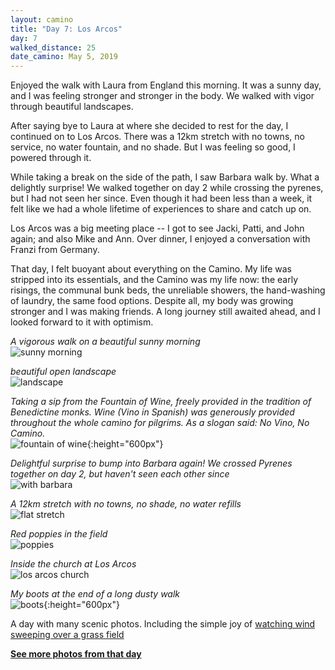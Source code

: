 ```yaml
---
layout: camino
title: "Day 7: Los Arcos"
day: 7
walked_distance: 25
date_camino: May 5, 2019
---
```


Enjoyed the walk with Laura from England this morning. It was a sunny day, and I was feeling stronger and stronger in the body. We walked with vigor through beautiful landscapes.

After saying bye to Laura at where she decided to rest for the day, I continued on to Los Arcos. There was a 12km stretch with no towns, no service, no water fountain, and no shade. But I was feeling so good, I powered through it. 

While taking a break on the side of the path, I saw Barbara walk by. What a delightly surprise! We walked together on day 2 while crossing the pyrenes, but I had not seen her since. Even though it had been less than a week, it felt like we had a whole lifetime of experiences to share and catch up on.

Los Arcos was a big meeting place -- I got to see Jacki, Patti, and John again; and also Mike and Ann. Over dinner, I enjoyed a conversation with Franzi from Germany.

That day, I felt buoyant about everything on the Camino. My life was stripped into its essentials, and the Camino was my life now: the early risings, the communal bunk beds, the unreliable showers, the hand-washing of laundry, the same food options. Despite all, my body was growing stronger and I was making friends.  A long journey still awaited ahead, and I looked forward to it with optimism.

*A vigorous walk on a beautiful sunny morning*  
![sunny morning](https://lh3.googleusercontent.com/b1TNImRCUnMPOuxVu-iJXu-_1bBmSXpX_a5mIu65tLyY34-7pXR_H6adypFxWXZE6wXySZlaBwZG_GjY-TBdl8xzYK9zQQZ8ilVxlD08sDimx2U_u3SleG-25HJCsb2udUsMnTGqx4juhQYnKUBJRJMjTWg7D1sW9wofsc-ALLpm6IouxMyUiB4JZYvUpiTG_tqJ5h6lMUFCEx20UBjfQW9Bg_W569FMeGw1wbsVcCibRoZ656iAE4HTe4C0ua8xjUAC4jxmsiZfh_ShNdsxPB2Rc_v_vIXAj7rPlunU0_3NHfMQnqgKYcKEtS2kKDIL77EgdjkmITsjXQq7oRnLH8LCgyCZhwRwI9NV0jZpbM1Db_qCMq9b5VQlnioNH4BSbmJmEU4GOYNWS8iFyKo758tpKpjMH5SzZL8mxogJsV_qZ_Dy8NsAux-VMb7OreF7zM6e9_VIxma1PrKbmTeOu1GT37VORyJRJ_ToyhIHc2v2ER-dmidBl_qxOHh136YrbdnosAcANs9vWyU4CXyyV_jrN2J0aaNOWCP_my6S0s7sqpXmaMirrBWJAt-sPrNVHaXXiIfdwrk7X2knG8weu2-RBxk3DrWxDMP5BnNRZ-f9wV1bJYlIz9FVyPnYKNpLoWe2cJBhwicLwVU-FD8i7XtdO2odEZK_9zTDtrOR56CUUAIJ-CDkCpCGkTL_7XKr8yI70sUOer4wDhRzdUz4ps4fYo4us9M7FBm-ar4Lm5RGLOE2LSu0LcE=w1840-h1036-no)

*beautiful open landscape*  
![landscape](https://lh3.googleusercontent.com/3yk5wbSw9DvKMjmBV0vPAkWq4eJiaRm59o20n6iBbBNk_A-g2KQNdXRQ254X6ODLWXYT6qdP8Vuth_k3fsD8bu79sve0F-KMBh_Zu2ENSopAxWw3qdU0YtEze-vUFfhd2A04BE81oXOa-6Tvl_SfwRpojVFSP01Gc01_YrZqKcu7kNTVZPEAEPuk937wYjw4iyHZRtiW8f6xc-EJsOydqoi4tL9ch4sEonA57cXlznAFUgD6BrQLGMrFYtdtpJ6iCWBu_H6pbZ8NZYJcgJn0sU2pXrIoUSTQ90XfRWJzBzhhL5RafVFZX8Js-1oZ_qF4CytUfO295CPLhn1D_yM6MUmjZ70mN3EJq9rDxb7M1EIjx2YwOcyJQ77GaHaF6Db856nS-PqAJLVVJ8NsvTP1CwJop8q-Wj43ni62hrhj08c9gnuydSeuYeVaJC9pbjD5ovgkOS5Jt8Iis-jNBLwWQcf2z1-efngrO6HtgqUEu723Ik6LjVv_gIuLevuPIZzUkfR-voxuyxRCSKHkT9labsZb5HOo0dJK9Aa3mAASqmTIIqJ5bwRWALvE41VBxL36aSE2GMNUQ13ASh11EuGtAQBryxBx2w_HayNXO7QkdVSKapsVtAw-KyiU4XU1nx7hCw7iONqo4W2TRXfyqdcmEdIpPOVo58ABmBW0wR0EvvIjwLfmgmNz5WytIv45BgbVoXFe4CapmH0LH0cvGj5BiUvU_vq1606hBte96R4IlN3qXc8pcGFDoQU=w1840-h1036-no)

*Taking a sip from the Fountain of Wine, freely provided in the tradition of Benedictine monks. Wine (Vino in Spanish) was generously provided throughout the whole camino for pilgrims. As a slogan said: No Vino, No Camino.*  
![fountain of wine](https://lh3.googleusercontent.com/dO1WxQEDhnnocWOzWKCof-zj3X1pGYBOV346sUL54w46fzf8-_QqgHDN5FbGOxngiIUqpCkanHZuSJmtD_lbc0kKS2SH5Fv1B7_BtQPTT6V1suvKSDAzUsvWqHEYebTSI2zdpFw1KxnaoBveJbv97j7UMjoM1Tbsk23bWpzgPTFjhlDzEErsAyRMg90I_GJ1ULs7bjSSMB6cLq3SLBswj8DlQeNLfRFTpOrt8DxFk2i0c64zuH1017hd_1PRRvNatNuty4i4_EoBS86vTkVxEPoIm59JHvXHz0lAb-6cK_NrwgNLaW4cIcvtjdBRXs5TDaRnuQEuWAvM9viIZS6qk5bzaNi6o0CKPjBZlkh8JSmWw5Rtb-mHh9QauJiwWVv9mhYiqhDgpZQhxOCEh1nbcdwwjpJWw6y8bDy6LFlSR6nGpQmrsYPRCBlAazAiKCRxsEUvCZZqA2Y9LidVNtnmVjT_9L2nosWW1-ZjobJJHbQEeJEwE1S5GRAT18XFPMt8CHnmGKXG0numrNqidlEvd5Rdh-cgsOvM7gkdaJLVtBjcXMcKuNfi1e3EPUogXN5H7OcBj59JVuLtQkVyb7h82EmlJsfOCSFQtY20JV7-CvJkx6lNpf_B9qoprhOd2VwI7-NOAY5u5Ft9A86Wq1se3i8oh4e3zfPC7Z_zrnWPEND8DRG8FYKfM9_OL7QtfZmsJsK0XkJOn1ektxsrknbbDY8xrDhjhtj_das8-gYuLwLLRAeC5cqoEVw=w792-h1406-no){:height="600px"}

*Delightful surprise to bump into Barbara again! We crossed Pyrenes together on day 2, but haven't seen each other since*  
![with barbara](https://lh3.googleusercontent.com/rLLcvsJwH9x6M195zwFybwYyxtIQVunS6BsZmYBS-exM5hD_TVN5m2RgmXZ_EJONX7nRTdKLvWvNBsuirD7vfNL0LWl3PXBs7ShmcDHezpI0ranN0_USXpn8HOz6qHrcL3EgxbI7qzVP4mZuu1a2TSUOmMWQDpFO8ylPfd6G2fcrPO8dUA3XtHs8zN5gmobNwAQym1CrxW55lhuljh3sMrbQg7P2tdqrohfapvcQ-h7CLrfQaRDHTOCbgLA2NQ7mnrwkikD4JM2En1w2lkvJkHj955ZXyPeCUf7xqjUOZy24zZvbZ4scALwOJTikOw0JUrBY6moJqBDSbgX8MeZEDKomfjNbJ9N6CyV4TSaBtiOJ9JJuPiZWlTZwCKnZ1o0eOW-L8-lwjnTtcx8G5JPAtG5XbNNaahuxrmIJHnsBS6qDtIcWozLqQJQUXtP5JvHvkG-HSpYa9L96AdgzSFGLJATb4yYyyR0NH4Ad2G75DL-YmoeLDiP-JhNsvEHHKEEpvRTZyRMXFwKkReIw5mu_rynIUbRsIUbqwKIxBLS1TKlTQXjSSWm-6rooZnUgonf4QfNDWnOji8sGU8zIYTFjepA4M-3ebfolEZ1xIzJ25aPpkJ2773__9YJgb1ZOupW5S-XErpFUIEkvzRlZM-Za29ugLlt0PSdjOgPO0g0mkIErIfRt-MqIsgsjtAJI9wQGHcFIUeXT4HiZ0CV_672-EBtYKwvofGLpXd3NPReejzNhjzWLTDjLyfU=w1840-h1380-no)

*A 12km stretch with no towns, no shade, no water refills*  
![flat stretch](https://lh3.googleusercontent.com/gVc11w7kcgG4NMy3Jkd98DBICYimSms1-FdZFL27CfaEb2CVV479syZvCQN_p8hl069rpw5SNMGT8oZt8kHf7tfQVT_KXOJg3jixckvAOCXUB8NkG8jnPJbVuk2C9FlV8VDwVfaunMuLVoB4hOOyAU7XHxt93pwuuInH0R4vL40q9O4sLpFgr4w7kzxOrITW9FMkmjJcB8sB6ENcRWgt-ZW3x22fMVFzolSOOo5oC4OmguKEqvohtFJokz4Hd3AJEW9f1oiwUNlCxwyEo5HRiMjc9qBTWmkNkJLZEtPk9_vaiv9D4fm0OAo0DDbGluBmyNM8yhh-gXJNHw7aLj7GBlnBM9GMUMkYLnETsRgHqBt6E2LMEFZ1uaTkJGTXKNF62X2I5YTMh8H0zb_YAByaFZeql5iZ4aoZ7rEPRIABkQ6VC0k2AoTac61TKp6uSXjRHMo9gJL2RUVt-2Hi7LngvzITBIR1ONJY7eL9-DaVmLyQmc28KkSDF02bVhiXIL5GGGiMkig8_jKzcxTto2B5LNhrnHQzDm8p4YGC5priiSdj2Pft7iMnLMfcHSFE2zzF6sNwf41x6eZj8hK4bP2cYHz5OuhXj7bK3Wi1q5gWQjXBdZt1xovxDE5uU6Tii6X08EtySWeiSNzd7R0eqgU3Pp66TogyzBY9ET3zkf9i9L-ywZCv5Dn9u928j6gfQvLHwYgm6ahO7gDfEGVBBsh2RSlvKBe6CrXV2dUM0kc4IuKg4ZbsugBlqM4=w1840-h1036-no)

*Red poppies in the field*  
![poppies](https://lh3.googleusercontent.com/HnYpyXpGEZu-nPYsXsV2prR_ETnOc-zEER9ndpVVbA4kKq9NIq4CqpzmiCbFauf4SWZ4elvqpuUAy8W67tOpn4djrcv18qDJ0xMR_jxtVUBLgTPjCvDzPrm2BRSs8VL92YpaoNERiT2i4lCitT3KrzOQWMmJG-fQLJy2jhAzgoke7HNWyUci0QH7iT--bSYIcsbF9r9YVKISH8FlbTKAXy7nFwIY-LuTCKkIQMgLwS4_hlv1Ne72BhFMRtG_z-uG0MKsUZBAlawMT3BIgIBLl0IOEWa3KyWb7NKAOGpEg5-Ud0TgvsgiOBrbYT5HulhqPzzVZv7FfUHVGnK9BdtFb27qT2jyXet_XbFsLTMDq9XSZ6Gopnz77u7pIN8Vw-XxRhUuvHfW7ai3eO4Yzu8K0Halv-mjns7dJKKs-ONDHFspBFU2vTM8RTacDOogh67-iMOfcwVk10xFxDpa5ioYE9pR1TYpV9UUu_Y6pM40R5GbUXi-7HqPbKM82aWHJo31NdOuhebu0mqm-KkrlpM0MXuFjObfr8HfcrX6q_cJEGVsZGln1lSYqFPRH6i398MmOyZBXSRXKg3gw9_yHkAV0gUwN9JNp0vuJyAHAeiusfrXPVcJ8ulaNC2KUNhy-073u_gr-jXb9qNZxb0h3D1MhUxjcsqQnX9AJaxlon7_85xCT25xuJxUA2dASgZqczCYQdie2Kd9SFNK5GDuyCAa8GCx0O85uXQRIbneTVec-08L_gKg9wDFfk4=w614-h346-no)

*Inside the church at Los Arcos*  
![los arcos church](https://lh3.googleusercontent.com/LFvz7R42E9Iq-hDmI0uYw-jl1nmGcR1GwtAT1ba8CSqcgpdlUEl8drYXAXGoL_7uEuYUTUov-m2s8gh4fFc7wJlHMwRWRsE5Jea6wmZW247SJt1Bh41Mf5wPpz-yHTL5U0FiIyhje9nzdMM_xXPhnSavCG25vg3Zdrb1bvpjxscF8gb-j9Jud6d4nVYj-bT9o1PAF5znb131M44jOoh7rQXKI2uBpSF4vpTgVBa52twajXhl-jnF9HdYC4A3HQ6FlxSufR9-pmVF2IptbCjuUP8xI4COO5eWHL_gkQLPhxlkqpGrzZN_D6s9tY2TLAznCrhQS9FtqZlWg_n3PwzgEKSHbKNeZ41d08uKE76Eq2jS5zpeXjeZj9dsSxn4sLHmsUacpa325jF85oL0Wm5cv2eDv4r_1cRGUbhz8TSurakoRTMbvHzzKsL3K2mPMWAR-a4hgsUpfTXlsKuycQFy-e0BR4gkGIJDB4cdSdKNhREht5yOENVvfCRrWP5fX3HqzAP85P_Q5f9QFrr5AzJBCgmZi9EFfsYRicgAnI_51OZLeL1zVVsdeHMS-81BjMshI-JZ9URs-SSJeuIP30snZNU43LX5-TFZrsY0559NZmJSkyB_BkIcGyOAr7mIpHDSZII5OUS9DzeiMkbZBJmAyjJgC9xSns9m6Z1yfPm4OFZiZNpgSQhfRC6S9SBG0KTl0kIvueo14l5_sltMlMQ6Kz5OpylsfneIRIz9PRlyWuA_EJ21HY2Plrs=w1840-h1036-no)

*My boots at the end of a long dusty walk*  
![boots](https://lh3.googleusercontent.com/D5J4HlclSTTPEV-Iv5xiXBMKWylFLglaUhdgjFJz4ZjN4P9RgKJAPsjOfOGdLQndgc-KJwVcIrDN1PB0uQXdvuGx0hXs05cuF3WLxwUs0gMo1-vsiqwiBjToF_GbLjS2Vehn1Pg_eg1fNlxN5NYypnmJkG4m2iBKjZEzF_Vk36bDV2RR0rHZQ4-Xmawc_JvxwkoAt8EKBDVRa3xC3MsKJzx6l63SzAnmLEZrK3aT2-_KteKFcY1iKkP4Wl0yDlK1L1njFjqMnwJVhAAAmnTklIe9dZCyRN6ubK6KJf7SBjnOP3OmT1hJMWwYiA9KUuXsti73rLB30FzMlCrdY6YJd95WHcatgZ6IhriF5Va8WUvo0p1xXtYQA8x8Wv7JxH-h6TTb-hwl1LKVT0j2pGlVc5DAiAEprQfbZvb0V6eQ5D6UjJiXdFzqTUCs67uRhco-Au9TUKQGUziZdy3VhEVZ54eJfINDLpMfhVIowzosKXwddjg8_CRYtCTYh-fC4PnnjpIfUvSQOEoFtrxHy3tlUn830r0Z6-ofTjQXg-wyImNibawiPqz8wlp5n7fKs6lUPzHpCkefYLkEWW3vZK3AQYzRcO764mIGFfBlVvG3Mf0HgAiE-C5GSeeRfjYoQlrhdYOPIE9gLYxz5SOaO_ZKWTJPm5Oy8ZRhCVzpb19s48hL9hf5vvKwHmFPSYhHvpSypmP_hVdfDIRf-mE-R62-o1OOUWD6pM5RRysITzhwWKMK0Gio8mXAxzM=w792-h1406-no){:height="600px"}

A day with many scenic photos. Including the simple joy of [watching wind sweeping over a grass field](https://photos.google.com/share/AF1QipN989RVg5YFaEpi1zgB2eAILlVvlnFa_s0hsdxk0rjuWxh4TgIsSSrgwJUOkXqvhw/photo/AF1QipOiie4jTwe6owIVdPd-JD_o8FvNmQyEaWYes1sF?key=VDZySjZYdVV1djBVM1VLaUtQX2QzbzhpZjZrbm5R)

[**See more photos from that day**](https://photos.app.goo.gl/Yb6dRX9R8u6F1CFTA)

